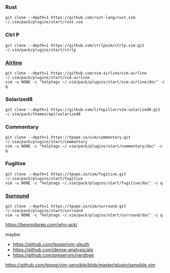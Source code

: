 ### Rust
```git clone --depth=1 https://github.com/rust-lang/rust.vim ~/.vim/pack/plugins/start/rust.vim```

### Ctrl P
```git clone --depth=1 https://github.com/ctrlpvim/ctrlp.vim.git ~/.vim/pack/plugins/start/ctrlp```

### [Airline](https://github.com/vim-airline/vim-airline)
```git clone --depth=1 https://github.com/vim-airline/vim-airline ~/.vim/pack/plugins/start/vim-airline```  
```vim -u NONE -c "helptags ~/.vim/pack/plugins/start/vim-airline/doc" -c q```

### Solarized8
```git clone --depth=1 https://github.com/lifepillar/vim-solarized8.git ~/.vim/pack/themes/opt/solarized8```

### Commentary
```git clone --depth=1 https://tpope.io/vim/commentary.git ~/.vim/pack/plugins/start/commentary```  
```vim -u NONE -c "helptags ~/.vim/pack/plugins/start/commentary/doc" -c q```  

### Fugitive
```git clone --depth=1 https://tpope.io/vim/fugitive.git ~/.vim/pack/plugins/start/fugitive```  
```vim -u NONE -c "helptags ~/.vim/pack/plugins/start/fugitive/doc" -c q```  

### [Surround](https://github.com/tpope/vim-surround)
```git clone --depth=1 https://tpope.io/vim/surround.git ~/.vim/pack/plugins/start/surround```  
```vim -u NONE -c "helptags ~/.vim/pack/plugins/start/surround/doc" -c q```  

https://beyondgrep.com/why-ack/

maybe:

- https://github.com/tpope/vim-sleuth  
- https://github.com/dense-analysis/ale
- https://github.com/preservim/nerdtree

https://github.com/tpope/vim-sensible/blob/master/plugin/sensible.vim
